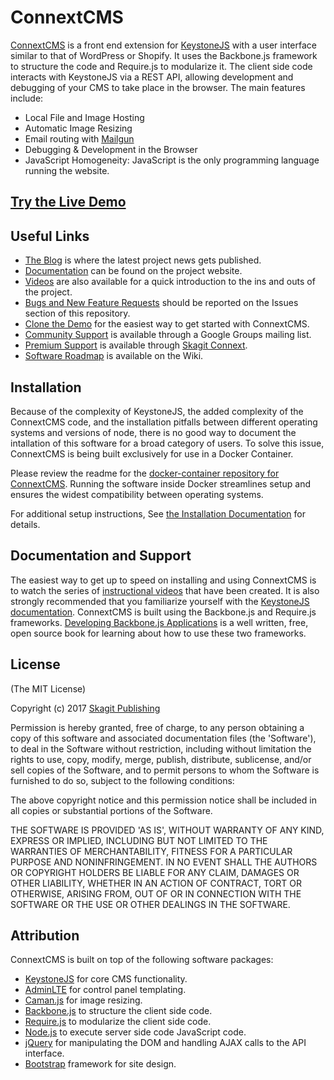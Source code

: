 
# ConnextCMS
[ConnextCMS](http://connextcms.com) is a front end extension for [KeystoneJS](https://github.com/keystonejs/keystone) 
with a user interface similar to that 
of WordPress or Shopify. It uses the Backbone.js framework to structure the code and Require.js to modularize it. 
The client side code interacts with KeystoneJS via a REST API, allowing development and debugging of your CMS to 
take place in the browser. The main features include:

* Local File and Image Hosting
* Automatic Image Resizing
* Email routing with [Mailgun](http://mailgun.com)
* Debugging & Development in the Browser
* JavaScript Homogeneity: JavaScript is the only programming language running the website.

## [Try the Live Demo](http://demo.connextcms.com/)

## Useful Links
* [The Blog](http://connextcms.com/blog) is where the latest project news gets published.
* [Documentation](http://connextcms.com/documentation/) can be found on the project website.
* [Videos](http://connextcms.com/page/videos) are also available for a quick introduction to the ins and outs of the project.
* [Bugs and New Feature Requests](https://github.com/skagitpublishing/ConnextCMS/issues) should be reported on the Issues section of this repository.
* [Clone the Demo](http://connextcms.com/page/clone-your-own) for the easiest way to get started with ConnextCMS.
* [Community Support](https://groups.google.com/forum/#!forum/connextcms) is available through a Google Groups mailing list.
* [Premium Support](http://connextcms.com/page/premium-support) is available through [Skagit Connext](http://skagitconnext.com/).
* [Software Roadmap](https://github.com/skagitpublishing/ConnextCMS/wiki/6.-Software-Roadmap) is available on the Wiki.

## Installation
Because of the complexity of KeystoneJS, the added complexity of the ConnextCMS code, and the installation pitfalls
between different operating systems and versions of node, there is no good way to document the intallation of this 
software for a broad category of users. To solve this issue, ConnextCMS is being built exclusively for use in a
Docker Container.

Please review the readme for the [docker-container repository for ConnextCMS](https://github.com/skagitpublishing/docker-connextcms). 
Running the software inside Docker streamlines setup and ensures the widest compatibility between operating systems.

For additional setup instructions, See [the Installation Documentation](http://connextcms.com/documentation/overview.html#installationOptions) for details.



## Documentation and Support
The easiest way to get up to speed on installing and using ConnextCMS is to watch the series of 
[instructional videos](http://connextcms.com/page/videos) that have been created. It is also strongly 
recommended that you familiarize yourself with the [KeystoneJS documentation](http://keystonejs.com/docs/). 
ConnextCMS is built using the Backbone.js and Require.js frameworks. 
[Developing Backbone.js Applications](https://addyosmani.com/backbone-fundamentals/) is a well 
written, free, open source book for learning about how to use these two frameworks.

## License
(The MIT License)

Copyright (c) 2017 [Skagit Publishing](http://skagitconnext.com/)

Permission is hereby granted, free of charge, to any person obtaining a copy of this software and associated documentation files (the 'Software'), to deal in the Software without restriction, including without limitation the rights to use, copy, modify, merge, publish, distribute, sublicense, and/or sell copies of the Software, and to permit persons to whom the Software is furnished to do so, subject to the following conditions:

The above copyright notice and this permission notice shall be included in all copies or substantial portions of the Software.

THE SOFTWARE IS PROVIDED 'AS IS', WITHOUT WARRANTY OF ANY KIND, EXPRESS OR IMPLIED, INCLUDING BUT NOT LIMITED TO THE WARRANTIES OF MERCHANTABILITY, FITNESS FOR A PARTICULAR PURPOSE AND NONINFRINGEMENT. IN NO EVENT SHALL THE AUTHORS OR COPYRIGHT HOLDERS BE LIABLE FOR ANY CLAIM, DAMAGES OR OTHER LIABILITY, WHETHER IN AN ACTION OF CONTRACT, TORT OR OTHERWISE, ARISING FROM, OUT OF OR IN CONNECTION WITH THE SOFTWARE OR THE USE OR OTHER DEALINGS IN THE SOFTWARE.


## Attribution
ConnextCMS is built on top of the following software packages:
* [KeystoneJS](https://github.com/keystonejs/keystone) for core CMS functionality.
* [AdminLTE](https://github.com/almasaeed2010/AdminLTE) for control panel templating.
* [Caman.js](https://github.com/meltingice/CamanJS) for image resizing.
* [Backbone.js](http://backbonejs.org/) to structure the client side code.
* [Require.js](http://requirejs.org/) to modularize the client side code.
* [Node.js](http://nodejs.org/) to execute server side code JavaScript code.
* [jQuery](http://jquery.com/) for manipulating the DOM and handling AJAX calls to the API interface.
* [Bootstrap](http://getbootstrap.com/) framework for site design.
